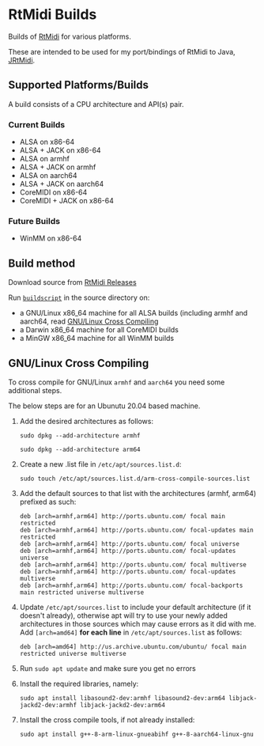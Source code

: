 # RtMidi Builds

Builds of [RtMidi](https://github.com/thestk/rtmidi) for various platforms.

These are intended to be used for my port/bindings of RtMidi to Java,
[JRtMidi](https://github.com/basshelal/JRtMidi).

## Supported Platforms/Builds

A build consists of a CPU architecture and API(s) pair.

### Current Builds

* ALSA on x86-64
* ALSA + JACK on x86-64
* ALSA on armhf
* ALSA + JACK on armhf
* ALSA on aarch64
* ALSA + JACK on aarch64
* CoreMIDI on x86-64
* CoreMIDI + JACK on x86-64

### Future Builds

* WinMM on x86-64

## Build method

Download source from 
[RtMidi Releases](https://github.com/thestk/rtmidi/releases)

Run [`buildscript`](./buildscript) in the source directory on:

* a GNU/Linux x86_64 machine for all ALSA builds (including armhf and aarch64, read [GNU/Linux Cross Compiling](#gnulinux-cross-compiling)
* a Darwin x86_64 machine for all CoreMIDI builds
* a MinGW x86_64 machine for all WinMM builds

## GNU/Linux Cross Compiling

To cross compile for GNU/Linux `armhf` and `aarch64` you need some additional steps.

The below steps are for an Ubunutu 20.04 based machine.

1. Add the desired architectures as follows:

    `sudo dpkg --add-architecture armhf`

    `sudo dpkg --add-architecture arm64`

2. Create a new .list file in `/etc/apt/sources.list.d`:

    `sudo touch /etc/apt/sources.list.d/arm-cross-compile-sources.list`

3. Add the default sources to that list with the architectures (armhf, arm64) prefixed as such:

    ```
    deb [arch=armhf,arm64] http://ports.ubuntu.com/ focal main restricted
    deb [arch=armhf,arm64] http://ports.ubuntu.com/ focal-updates main restricted
    deb [arch=armhf,arm64] http://ports.ubuntu.com/ focal universe
    deb [arch=armhf,arm64] http://ports.ubuntu.com/ focal-updates universe
    deb [arch=armhf,arm64] http://ports.ubuntu.com/ focal multiverse
    deb [arch=armhf,arm64] http://ports.ubuntu.com/ focal-updates multiverse
    deb [arch=armhf,arm64] http://ports.ubuntu.com/ focal-backports main restricted universe multiverse
    ```

4. Update `/etc/apt/sources.list` to include your default architecture (if it doesn't already), otherwise apt will try to use your newly added architectures in those sources which may cause errors as it did with me. Add `[arch=amd64]` **for each line** in `/etc/apt/sources.list` as follows:

    `deb [arch=amd64] http://us.archive.ubuntu.com/ubuntu/ focal main restricted universe multiverse`

5. Run `sudo apt update` and make sure you get no errors

6. Install the required libraries, namely:

    `sudo apt install libasound2-dev:armhf libasound2-dev:arm64 libjack-jackd2-dev:armhf libjack-jackd2-dev:arm64`

7. Install the cross compile tools, if not already installed:

    `sudo apt install g++-8-arm-linux-gnueabihf g++-8-aarch64-linux-gnu`